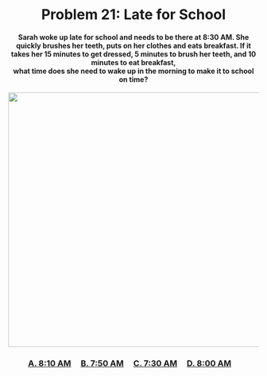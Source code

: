<h1 align="center">
Problem 21: Late for School
</h1>

<h4 align="center">
Sarah woke up late for school and needs to be there at 8:30 AM. She quickly brushes her teeth, puts on her clothes and eats breakfast. If it takes her 15 minutes to get dressed, 5 minutes to brush her teeth, and 10 minutes to eat breakfast,<br/> what time does she need to wake up in the morning to make it to school on time?
</h4>

<p align="center">
<img src="https://github.com/rain1024/math/releases/download/artifacts/21.png" height="512"/>
</p>

<h3 align="center"><span><a href="https://raw.githubusercontent.com/rain1024/math/main/assets/lose0.png">A. 8:10 AM</a></span>&nbsp;&nbsp;&nbsp;&nbsp;
<span><a href="https://raw.githubusercontent.com/rain1024/math/main/assets/lose0.png">B. 7:50 AM</a></span>&nbsp;&nbsp;&nbsp;&nbsp;
<span><a href="https://raw.githubusercontent.com/rain1024/math/main/assets/lose0.png">C. 7:30 AM</a></span>&nbsp;&nbsp;&nbsp;&nbsp;
<span><a href="https://raw.githubusercontent.com/rain1024/math/main/assets/win0.png">D. 8:00 AM</a></span>&nbsp;&nbsp;&nbsp;&nbsp;
</h3>